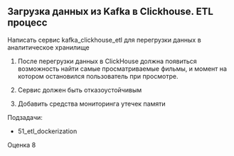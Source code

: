 ## Загрузка данных из Kafka в Clickhouse. ETL процесс

Написать сервис kafka_clickhouse_etl для перегрузки данных в аналитическое хранилище

1. После перегрузки данных в ClickHouse должна появиться возможность найти самые просматриваемые фильмы, и момент на котором остановился пользователь при просмотре.

2. Сервис должен быть отказоустойчивым

3. Добавить средства мониторинга утечек памяти

Подзадачи:
- 51_etl_dockerization

Оценка 8